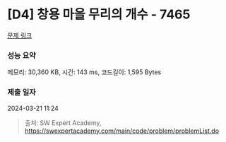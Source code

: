 # [D4] 창용 마을 무리의 개수 - 7465 

[문제 링크](https://swexpertacademy.com/main/code/problem/problemDetail.do?contestProbId=AWngfZVa9XwDFAQU) 

### 성능 요약

메모리: 30,360 KB, 시간: 143 ms, 코드길이: 1,595 Bytes

### 제출 일자

2024-03-21 11:24



> 출처: SW Expert Academy, https://swexpertacademy.com/main/code/problem/problemList.do